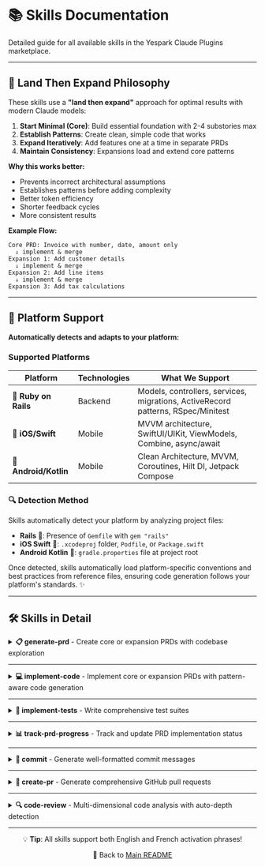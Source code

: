 # 📚 Skills Documentation

Detailed guide for all available skills in the Yespark Claude Plugins marketplace.

---

## 🌱 Land Then Expand Philosophy

These skills use a **"land then expand"** approach for optimal results with modern Claude models:

1. **Start Minimal (Core)**: Build essential foundation with 2-4 substories max
2. **Establish Patterns**: Create clean, simple code that works
3. **Expand Iteratively**: Add features one at a time in separate PRDs
4. **Maintain Consistency**: Expansions load and extend core patterns

**Why this works better:**
- Prevents incorrect architectural assumptions
- Establishes patterns before adding complexity
- Better token efficiency
- Shorter feedback cycles
- More consistent results

**Example Flow:**
```
Core PRD: Invoice with number, date, amount only
  ↓ implement & merge
Expansion 1: Add customer details
  ↓ implement & merge
Expansion 2: Add line items
  ↓ implement & merge
Expansion 3: Add tax calculations
```

---

## 🎯 Platform Support

**Automatically detects and adapts to your platform:**

### Supported Platforms

| Platform | Technologies | What We Support |
|----------|-------------|-----------------|
| 💎 **Ruby on Rails** | Backend | Models, controllers, services, migrations, ActiveRecord patterns, RSpec/Minitest |
| 🍎 **iOS/Swift** | Mobile | MVVM architecture, SwiftUI/UIKit, ViewModels, Combine, async/await |
| 🤖 **Android/Kotlin** | Mobile | Clean Architecture, MVVM, Coroutines, Hilt DI, Jetpack Compose |

### 🔍 Detection Method

Skills automatically detect your platform by analyzing project files:

- **Rails** 💎: Presence of `Gemfile` with `gem "rails"`
- **iOS Swift** 🍎: `.xcodeproj` folder, `Podfile`, or `Package.swift`
- **Android Kotlin** 🤖: `gradle.properties` file at project root

Once detected, skills automatically load platform-specific conventions and best practices from reference files, ensuring code generation follows your platform's standards. ✨

---

## 🛠️ Skills in Detail

<details>
<summary><strong>📋 generate-prd</strong> - Create core or expansion PRDs with codebase exploration</summary>

<br>

### Land Then Expand Approach 🌱

**Always asks first:**
1. 🌱 New core feature (minimal foundation)
2. 🔧 Expansion of existing feature (builds on core)

### Core PRD Mode

- **Max 2-4 substories** - enforces minimalism
- **Essential fields only** - example: invoice with just number, date, amount
- **Single phase** - establish foundation
- **Out of scope section** - lists future expansions
- File: `docs/prds/YYYY-MM-DD-{feature}-core.md`

**Goal**: Establish patterns, NOT completeness

### Expansion PRD Mode

- **Focused on ONE aspect** - customer details OR line items, not both
- **Loads core implementation** - reads completed core files for patterns
- **Extends core patterns** - maintains consistency
- File: `docs/prds/YYYY-MM-DD-{feature}-{expansion-name}.md`

**Goal**: Add one feature using established patterns

### Codebase Exploration 🔍

- ✅ Analyzes existing patterns and architecture
- ✅ Finds similar features for reference
- ✅ **For expansions**: Loads completed core files as context
- ✅ Identifies testing frameworks and conventions
- ✅ Ensures PRD follows project patterns

**Platform-aware** 🎯 - automatically tailors PRD structure for Rails backend, iOS mobile, or Android mobile development.

### Natural Activation 🗣️

- "Create a PRD for invoices"
- "Create an expansion for customer details"
- "Let's plan the core booking feature"
- 🇫🇷 "Créer un PRD", "planifier une fonctionnalité"

</details>

---

<details>
<summary><strong>💻 implement-code</strong> - Implement core or expansion PRDs with pattern-aware code generation</summary>

<br>

### Land Then Expand Implementation 🌱

**Detects PRD type automatically** and adjusts workflow:

**Core PRD Implementation:**
- Establishes clean, simple patterns
- Creates minimal working foundation
- Max 2-4 substories
- After completion: Suggests creating expansion PRDs

**Expansion PRD Implementation (CRITICAL):**
- **Loads completed core files** as context
- Analyzes and follows established patterns
- Extends (not replaces) core code
- Maintains naming and structure consistency

### Guided Workflow 🚀

1. 📋 Load PRD and detect type (core vs expansion)
2. 🔍 For expansions: Load core implementation files
3. 💻 Implement substory code following patterns
4. ✅ Update PRD with completion status
5. 💡 Suggest next steps (review, test, commit, continue)
6. ⏸️ Wait for your decision

### Features ⭐

- 🔍 Architecture analysis before coding
- 🎯 Follows existing project patterns
- 📂 **For expansions**: Loads and extends core files
- 🛠️ Platform-specific best practices
- 📦 Incremental implementation (one substory at a time)
- 📊 Real-time PRD status updates
- 💬 Clear suggestions, no auto-invocations
- 🎮 You orchestrate review → test → commit → PR

### Natural Activation 🗣️

- "Implement the authentication PRD"
- "Build the booking feature"
- 🇫🇷 "Implémenter le PRD"

</details>

---

<details>
<summary><strong>🧪 implement-tests</strong> - Write comprehensive test suites</summary>

<br>

### Features ⭐

- 🔍 Auto-detects testing framework (RSpec, Minitest, XCTest, JUnit+MockK)
- ✍️ Writes tests matching your project's style
- 📋 Maps tests to PRD acceptance criteria
- ✅ Covers happy paths, edge cases, and error scenarios
- 🎯 Platform-specific test patterns

### Test Types 🧪

Unit • Integration • E2E • Platform-specific UI tests

### Natural Activation 🗣️

- "Write tests for the auth feature"
- "Add tests for booking service"
- 🇫🇷 "Écrire des tests"

</details>

---

<details>
<summary><strong>📊 track-prd-progress</strong> - Track and update PRD implementation status</summary>

<br>

### Features ⭐

- 📈 Real-time progress dashboard
- ⚡ Velocity calculations
- 🚫 Blocker identification and management
- 📅 Status reports (daily/weekly)
- 🎯 ETA predictions

### Progress Metrics 📊

```
📊 Progress Metrics:
✅ Completed: 3 (37.5%)
🔄 In Progress: 1 (12.5%)
🚫 Blocked: 1 (12.5%)
⏳ Pending: 3 (37.5%)

📈 Velocity: 1.5 substories/day
🎯 ETA: 2 days
```

### Natural Activation 🗣️

- "Show PRD progress"
- "Update the PRD status"
- 🇫🇷 "Suivre la progression"

</details>

---

<details>
<summary><strong>💾 commit</strong> - Generate well-formatted commit messages</summary>

<br>

### Workflow 🔄

1. 📊 Show change summary (files, lines)
2. 📝 Generate conventional commit message
3. ✅ Wait for your approval
4. 💾 Create commit only after "yes"

### Platform-aware Features ⭐

- 🏷️ Automatic change type detection (feat/fix/refactor/etc.)
- 📂 Scope detection from file paths
- 📝 Detailed commit body with context
- 🔗 Links to PRD substories
- 💡 Suggests splitting unrelated changes

### Generated Format 📄

```
feat(auth): add OAuth2 social login support

Implement OAuth2 authentication for Google, GitHub, and Apple.

- Add OAuth2 provider configurations
- Create callback handler for authentication flow
- Store OAuth tokens securely with encryption

Related: PRD-2024-10-25-auth (substory 1.3)

🤖 Generated with Claude Code
Co-Authored-By: Claude <noreply@anthropic.com>
```

### Natural Activation 🗣️

- "Commit these changes"
- "Save my work"
- 🇫🇷 "Committer"

</details>

---

<details>
<summary><strong>🚀 create-pr</strong> - Generate comprehensive GitHub pull requests</summary>

<br>

### Workflow 🔄

1. ❌ Error if uncommitted changes exist (tells you to commit first)
2. 📊 Analyze branch diff vs origin/main
3. 📝 Generate PR title and description
4. ✅ Wait for your approval
5. 🚀 Create PR only after "yes"

### Generated PR Includes 📄

- 📝 Summary (2-3 sentences)
- 🔗 Related PRD and completed substories
- 📊 Changes by category (Added/Modified/Removed)
- 📈 Test coverage metrics
- ✅ All tests passing confirmation

### Natural Activation 🗣️

- "Create a pull request"
- "Make a PR"
- 🇫🇷 "Créer une PR"

</details>

---

<details>
<summary><strong>🔍 code-review</strong> - Multi-dimensional code analysis with auto-depth detection</summary>

<br>

### Auto-Depth Detection 🎯

- **⚡ Quick** (<100 lines, ≤3 files): 2-3 min, critical issues only
- **📊 Standard** (100-500 lines, 4-15 files): 10-15 min, comprehensive
- **🔬 Deep** (>500 lines, >15 files): 20-30 min, full architecture

### Review Dimensions 📋

- **✨ Code Quality**: Readability, maintainability, complexity
- **🏗️ Architecture**: Design patterns, SOLID principles
- **🔒 Security**: Auth/authz, input validation, secrets
- **⚡ Performance**: N+1 queries, memory leaks, algorithms
- **🧪 Testing**: Coverage, quality, edge cases

### Platform-specific Checks 🎯

- **💎 Rails**: Strong parameters, N+1 queries, migrations, ActiveRecord
- **🍎 iOS Swift**: Retain cycles, optional handling, main thread UI, async/await
- **🤖 Android Kotlin**: Context leaks, Coroutines, ViewModel, Hilt DI

### Output 📤

- 🎯 Findings by severity (🔴 Critical, 🟠 Major, 🟡 Minor)
- 📍 File:line references with code examples
- 💡 Fix suggestions (you apply them)
- ✅ Positive feedback
- 👍 Approval recommendation
- 💬 Suggested next steps

### Natural Activation 🗣️

- "Review my code"
- "Check my changes"
- 🇫🇷 "Réviser le code"

</details>

---

<div align="center">

💡 **Tip**: All skills support both English and French activation phrases!

🔗 Back to [Main README](../../README.md)

</div>
